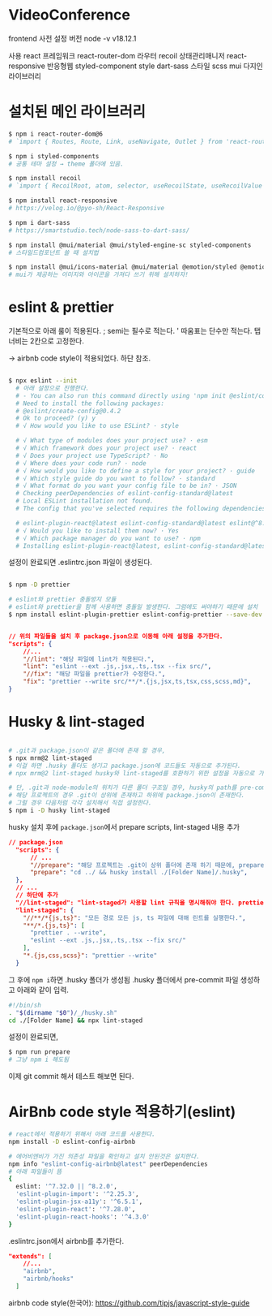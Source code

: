 # VideoConference

frontend 사전 설정
버전
node -v v18.12.1

사용
react 프레임워크
react-router-dom 라우터
recoil 상태관리매니저
react-responsive 반응형웹
styled-component style
dart-sass 스타일 scss
mui 다지인 라이브러리

<!-- 아래 설정은 최소 구성 시에 적용하는 방법 -->
<!-- git clone일 경우, npm i 만 진행 하면 된다. -->

# 설치된 메인 라이브러리

```bash
$ npm i react-router-dom@6
# `import { Routes, Route, Link, useNavigate, Outlet } from 'react-router-dom’` 가져다 쓰면 됨

$ npm i styled-components
# 공통 테마 설정 → theme 폴더에 있음.

$ npm install recoil
# `import { RecoilRoot, atom, selector, useRecoilState, useRecoilValue } from 'recoil'` 가져다 쓰면 됨

$ npm install react-responsive
# https://velog.io/@pyo-sh/React-Responsive

$ npm i dart-sass
# https://smartstudio.tech/node-sass-to-dart-sass/

$ npm install @mui/material @mui/styled-engine-sc styled-components
# 스타일드컴포넌트 쓸 때 설치법

$ npm install @mui/icons-material @mui/material @emotion/styled @emotion/react
# mui가 제공하는 이미지와 아이콘을 가져다 쓰기 위해 설치하자!
```

# eslint & prettier

기본적으로 아래 룰이 적용된다.
; semi는 필수로 적는다.
' 따움표는 단수만 적는다.
탭 너비는 2칸으로 고정한다.

-> airbnb code style이 적용되었다. 하단 참조.

```bash

$ npx eslint --init
  # 아래 설정으로 진행한다.
  # - You can also run this command directly using 'npm init @eslint/config'.
  # Need to install the following packages:
  # @eslint/create-config@0.4.2
  # Ok to proceed? (y) y
  # √ How would you like to use ESLint? · style

  # √ What type of modules does your project use? · esm
  # √ Which framework does your project use? · react
  # √ Does your project use TypeScript? · No
  # √ Where does your code run? · node
  # √ How would you like to define a style for your project? · guide
  # √ Which style guide do you want to follow? · standard
  # √ What format do you want your config file to be in? · JSON
  # Checking peerDependencies of eslint-config-standard@latest
  # Local ESLint installation not found.
  # The config that you've selected requires the following dependencies:

  # eslint-plugin-react@latest eslint-config-standard@latest eslint@^8.0.1 eslint-plugin-import@^2.25.2 eslint-plugin-n@^15.0.0 eslint-plugin-promise@^6.0.0
  # √ Would you like to install them now? · Yes
  # √ Which package manager do you want to use? · npm
  # Installing eslint-plugin-react@latest, eslint-config-standard@latest, eslint@^8.0.1, eslint-plugin-import@^2.25.2, eslint-plugin-n@^15.0.0, eslint-plugin-promise@^6.0.0

```

설정이 완료되면 .eslintrc.json 파일이 생성된다.

```bash

$ npm -D prettier

# eslint와 prettier 충돌방지 모듈
# eslint와 prettier을 함께 사용하면 충돌일 발생한다. 그럼에도 써야하기 때문에 설치
$ npm install eslint-plugin-prettier eslint-config-prettier --save-dev

```

```json

// 위의 파일들을 설치 후 package.json으로 이동해 아래 설정을 추가한다.
"scripts": {
    //...
    "//lint": "해당 파일에 lint가 적용된다.",
    "lint": "eslint --ext .js,.jsx,.ts,.tsx --fix src/",
    "//fix": "해당 파일을 prettier가 수정한다.",
    "fix": "prettier --write src/**/*.{js,jsx,ts,tsx,css,scss,md}",
}

```

# Husky & lint-staged

```bash

# .git과 package.json이 같은 폴더에 존재 할 경우,
$ npx mrm@2 lint-staged
# 이걸 하면 .husky 폴더도 생기고 package.json에 코드들도 자동으로 추가된다.
# npx mrm@2 lint-staged husky와 lint-staged를 호환하기 위한 설정을 자동으로 가져옴(다른 누군가가 올려둔 설정을 복사해온다.)

# 단, .git과 node-module의 위치가 다른 폴더 구조일 경우, husky의 path를 pre-commit에서 경로 수정 해주어야 한다.
# 해당 프로젝트의 경우 .git이 상위에 존재하고 하위에 package.json이 존재한다.
# 그럴 경우 다음처럼 각각 설치해서 직접 설정한다.
$ npm i -D husky lint-staged

```

husky 설치 후에 `package.json`에서 prepare scripts, lint-staged 내용 추가

```json
// package.json
  "scripts": {
      // ...
      "//prepare": "해당 프로젝트는 .git이 상위 폴더에 존재 하기 때문에, prepare가 .git이 있는 폴더까지 도달했다가 하위로 내려와 인스톨 되어야 한다.",
      "prepare": "cd ../ && husky install ./[Folder Name]/.husky",
  },
  // ...
  // 하단에 추가
  "//lint-staged": "lint-staged가 사용할 lint 규칙을 명시해줘야 한다. prettier와 eslint를 가지고 lint한다.",
  "lint-staged": {
    "//**/*{js,ts}": "모든 경로 모든 js, ts 파일에 대해 린트를 실행한다.",
    "**/*.{js,ts}": [
      "prettier . --write",
      "eslint --ext .js,.jsx,.ts,.tsx --fix src/"
    ],
    "*.{js,css,scss}": "prettier --write"
  }

```

그 후에 `npm i`하면 .husky 폴더가 생성됨
.husky 폴더에서 pre-commit 파일 생성하고 아래와 같이 입력.

```sh
#!/bin/sh
. "$(dirname "$0")/_/husky.sh"
cd ./[Folder Name] && npx lint-staged
```

설정이 완료되면,

```bash
$ npm run prepare
# 그냥 npm i 해도됨
```

이제 git commit 해서 테스트 해보면 된다.

# AirBnb code style 적용하기(eslint)

```bash
# react에서 적용하기 위해서 아래 코드를 사용한다.
npm install -D eslint-config-airbnb

# 에어비엔비가 가진 의존성 파일을 확인하고 설치 안된것은 설치한다.
npm info "eslint-config-airbnb@latest" peerDependencies
# 아래 파일들이 뜸
{
  eslint: '^7.32.0 || ^8.2.0',
  'eslint-plugin-import': '^2.25.3',
  'eslint-plugin-jsx-a11y': '^6.5.1',
  'eslint-plugin-react': '^7.28.0',
  'eslint-plugin-react-hooks': '^4.3.0'
}
```

.eslintrc.json에서 airbnb를 추가한다.

```json
"extends": [
    //...
    "airbnb",
    "airbnb/hooks"
  ]
```

airbnb code style(한국어): https://github.com/tipjs/javascript-style-guide
